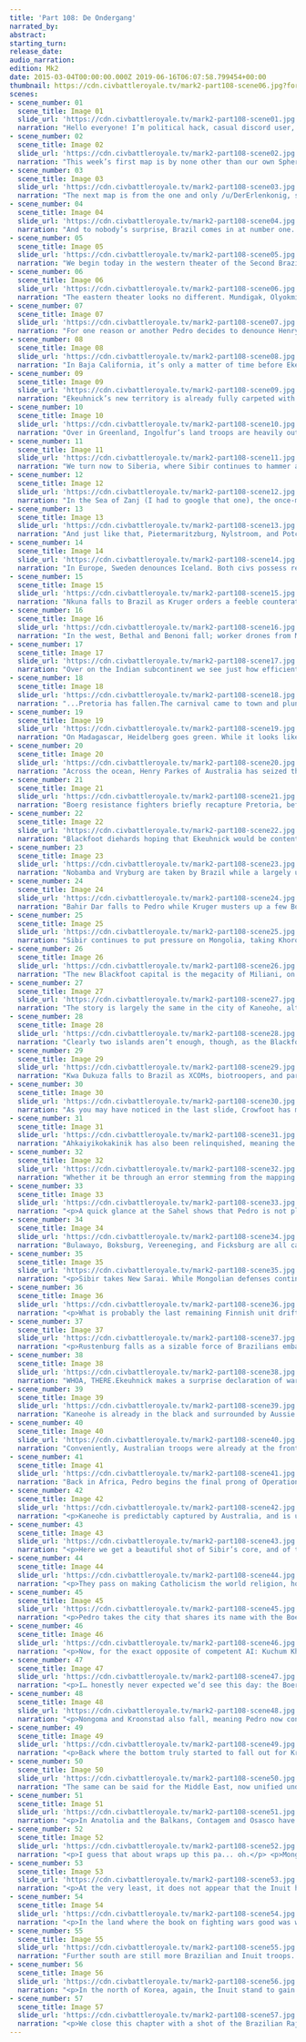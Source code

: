 ```yaml
---
title: 'Part 108: De Ondergang'
narrated_by:
abstract:
starting_turn:
release_date:
audio_narration:
edition: Mk2
date: 2015-03-04T00:00:00.000Z 2019-06-16T06:07:58.799454+00:00
thumbnail: https://cdn.civbattleroyale.tv/mark2-part108-scene06.jpg?format=webp&nearlossless=1
scenes:
- scene_number: 01
  scene_title: Image 01
  slide_url: 'https://cdn.civbattleroyale.tv/mark2-part108-scene01.jpg'
  narration: "Hello everyone! I’m political hack, casual discord user, and the last remaining Portugal flair-holder u/PonderousHajj, and I’ll be your narrator for this, the 108th part of the Civilization Battle Royale.Today’s featured art (“art”) comes to us courtesy of u/arcticwolffox, and boy oh boy is it relevant."
- scene_number: 02
  scene_title: Image 02
  slide_url: 'https://cdn.civbattleroyale.tv/mark2-part108-scene02.jpg'
  narration: "This week’s first map is by none other than our own Spherical Melon, showing us how the Brazilian python continues on its mission to swallow the Boer Rijk whole. We also get to see just how quickly both the Blackfoot and Mongolia have disintegrated as they come under pressure from the Inuit and Sibir, respectively. Hilo is now the world’s largest city, continuing the trend of one tile islands supporting hellish population densities with what are likely overfished and toxic oceans."
- scene_number: 03
  scene_title: Image 03
  slide_url: 'https://cdn.civbattleroyale.tv/mark2-part108-scene03.jpg'
  narration: "The next map is from the one and only /u/DerErlenkonig, showing us where each civ stands on the gameboard, so to speak. Brazil continues its breakneck expansion at the expense of the former hegemon, the Boers."
- scene_number: 04
  scene_title: Image 04
  slide_url: 'https://cdn.civbattleroyale.tv/mark2-part108-scene04.jpg'
  narration: "And to nobody’s surprise, Brazil comes in at number one. Lacsirax-- speaking with uncharacteristic certainty --believes the show’s over: the permanent carnival has come to town. While she may be right, stranger things have happened. For example, Brazil became the global hyperpower."
- scene_number: 05
  scene_title: Image 05
  slide_url: 'https://cdn.civbattleroyale.tv/mark2-part108-scene05.jpg'
  narration: "We begin today in the western theater of the Second Brazil-Boerg War, aka OCP III, where Pedro’s conquests continue with minimal resistance from Kruger. Anziku, Kabasa, Kakango, and the former Kongolese capital of M’banza-Kongo all fall, and while most appear to be firmly under Brazil’s thumb, a lone Boer biotrooper looks like it could potentially flip Kakongo back, albeit temporarily.Pietersburg also falls, and if annexed by Brazil could prove beneficial, as it is home to the ancient Brandenburg Gate.On the whole, Kruger still looks to be in trouble, here-- while the bulk of Pedro’s troops are taking time to catch up to the front lines, the Boer core is remarkably empty, and the Boer navy has absolutely no capacity to retake cities, possessing only ranged units and carriers."
- scene_number: 06
  scene_title: Image 06
  slide_url: 'https://cdn.civbattleroyale.tv/mark2-part108-scene06.jpg'
  narration: "The eastern theater looks no different. Mundigak, Olyokminsk, and Lalibela have all turned green as a deluge of XCOM units flood into the African Great Lakes region. Neither Kruger’s freshwater navy nor his last remaining biotroopers and Boerg drones seem likely to stop it."
- scene_number: 07
  scene_title: Image 07
  slide_url: 'https://cdn.civbattleroyale.tv/mark2-part108-scene07.jpg'
  narration: "For one reason or another Pedro decides to denounce Henry Parkes, with whom he shares a de facto maritime border.Meanwhile, remnants of the once-mighty Blackfoot army drift through the Pacific, evidently sharing open borders with Australia, but not Brazil. Cruelly enough, it was that civ’s half-assed commitment to the “joint war” with the Inuit which led to the utter destruction of the Blackfoot Confederacy."
- scene_number: 08
  scene_title: Image 08
  slide_url: 'https://cdn.civbattleroyale.tv/mark2-part108-scene08.jpg'
  narration: "In Baja California, it’s only a matter of time before Ekeuhnick captures the Blackfoot holdout of Waipahu, even though Aussie peacekeepers block that city’s main point of entry on land.Worth noting is that, despite the denouncement of the previous slide, Parkes and Pedro still share open borders… and Parkes appears to be moving troops into North America."
- scene_number: 09
  scene_title: Image 09
  slide_url: 'https://cdn.civbattleroyale.tv/mark2-part108-scene09.jpg'
  narration: "Ekeuhnick’s new territory is already fully carpeted with top-of-the-line units, and is probably the only army on the cylinder right now that can put up a real fight against Brazil. Their inevitable war looks like it’ll be a stagnant grind.In other news, after countless centuries of failed attempts, the international community has finally decided to pass Cultural Heritage Sites. The only objections appear to be from dead civs, and soon-to-be dead civs."
- scene_number: 10
  scene_title: Image 10
  slide_url: 'https://cdn.civbattleroyale.tv/mark2-part108-scene10.jpg'
  narration: "Over in Greenland, Ingolfur’s land troops are heavily outnumbered by Brazilian peacekeepers and Free Blackfoot resistance fighters, while his navy is apparently still under the corrupting influence of Big Carrier. At least his cities, in spite of the terrain, seem to be well fed.Meanwhile, the international community decides to ban silk, because in this world of death and destruction, the only comfort soft sheets provide is to the enemy."
- scene_number: 11
  scene_title: Image 11
  slide_url: 'https://cdn.civbattleroyale.tv/mark2-part108-scene11.jpg'
  narration: "We turn now to Siberia, where Sibir continues to hammer away at Mongolia’s dwindling and largely outdated military. Kuchum Khan captures Almarikh from Genghis Khan with a division of robot infantry and biotroopers, while Inuit peacekeepers glare intensely at their Brazilian counterparts."
- scene_number: 12
  scene_title: Image 12
  slide_url: 'https://cdn.civbattleroyale.tv/mark2-part108-scene12.jpg'
  narration: "In the Sea of Zanj (I had to google that one), the once-mighty Boer navy has vanished. On land, Brazil’s army appears to have regrouped and prepares its thrust into the Boer core.It doesn’t look like Pedro brought his airforce to this part of Africa, but any advantage Kruger may have there means little unless he can muster up some ground forces ASAP."
- scene_number: 13
  scene_title: Image 13
  slide_url: 'https://cdn.civbattleroyale.tv/mark2-part108-scene13.jpg'
  narration: "And just like that, Pietermaritzburg, Nylstroom, and Potchefstroom are captured. Pedro is cutting through city after city like it’s nothing. Boer cities-- with defense scores that push 200 points across the board --are falling like dominos. Brazil is so powerful that Potchefstroom was taken without there being a unit in sight around it.Offscreen, the Blackfoot’s last remaining North American city, Waipahu, falls to the Inuit."
- scene_number: 14
  scene_title: Image 14
  slide_url: 'https://cdn.civbattleroyale.tv/mark2-part108-scene14.jpg'
  narration: "In Europe, Sweden denounces Iceland. Both civs possess respectable navies positioned at point-blank range, though neither possess any destroyers. Having said that, Sweden has a much larger land army, and-- by my count --34 air units to Iceland’s zero. What’s worse for Ingolfur is that Icelandic Britain is largely occupied by Brazilian peacekeepers.If Gustavus plays his cards right, he could cut a path through Ingolfur’s navy and establish a small beach head in Scotland, which Iceland would be effectively powerless to recapture."
- scene_number: 15
  scene_title: Image 15
  slide_url: 'https://cdn.civbattleroyale.tv/mark2-part108-scene15.jpg'
  narration: "Nkuna falls to Brazil as Kruger orders a feeble counterattack with some of his last remaining drones. At sea, his navy retreats south while Buccaneer observers pause to study the situation on behalf of Big Carrier investors."
- scene_number: 16
  scene_title: Image 16
  slide_url: 'https://cdn.civbattleroyale.tv/mark2-part108-scene16.jpg'
  narration: "In the west, Bethal and Benoni fall; worker drones from Madagascar begin evacuating, presumably headed to Antarctica by way of the Mozambique Channel.Brazilian territory now extends to within three tiles of Pretoria."
- scene_number: 17
  scene_title: Image 17
  slide_url: 'https://cdn.civbattleroyale.tv/mark2-part108-scene17.jpg'
  narration: "Over on the Indian subcontinent we see just how efficiently Pedro is consolidating his empire, having annexed and built courthouses in Agra, Lahor, Balkh, Gaur, and Fatehpur Sikri. Furthermore, he’s clearly using these cities to pump out units, pushing his carpet up against his border with Vietnam, which is largely empty.At that, the ever-shrewd Trungs agree to sign both open borders and a Declaration of Friendship with Brazil. Whether it’s out of gratitude for taking down the Boerg, or simply fear, this move will likely buy Vietnam some time, and potentially a strong ally if either Sibir or Australia make a move on them. The Trungs just better build a carpet of their own, though, or Brazil will fill the vacuum.Really, though, who can blame them for wanting to be on Pedro’s good side? Because, after all..."
- scene_number: 18
  scene_title: Image 18
  slide_url: 'https://cdn.civbattleroyale.tv/mark2-part108-scene18.jpg'
  narration: "...Pretoria has fallen.The carnival came to town and plunged a dagger into the heart of the Boerg. Alongside Pretoria, the cities of Mpinda and Standerton are also captured, while a Brazilian pincer moves to take both Ermelo and Vryburg.The collective is in disarray as it’s cut off from the capital. The sheer number of great and powerful wonders that comprise the Boerg Unicomplex at Pretoria make the city itself a wonder. Now in Pedro’s hands are the Mausoleum of Halicarnassus, the Great Firewall, the instrument of Digital Emancipation, the Aperture Science Enrichment Center, the Utsade Gene Vault, Ultima Tower, and of course, Skynet.With Pretoria, Brazil gains a 10% boost in combat strength and, depending on how well-developed Brazil’s cities are, potentially hundreds more gold, culture, beakers, and hammers per turn."
- scene_number: 19
  scene_title: Image 19
  slide_url: 'https://cdn.civbattleroyale.tv/mark2-part108-scene19.jpg'
  narration: "On Madagascar, Heidelberg goes green. While it looks like Kruger can hold off Pedro’s embarked forces with his navy for a few more turns, his resistance likely won’t last much longer than that."
- scene_number: 20
  scene_title: Image 20
  slide_url: 'https://cdn.civbattleroyale.tv/mark2-part108-scene20.jpg'
  narration: "Across the ocean, Henry Parkes of Australia has seized the earlier expulsion of Brazil’s omnipresent army and rebuilt his carpet-- and with cutting-edge units that aren’t Diggers!His Aussie diplomats finalize a Declaration of Friendship with Sweden, which could spell further trouble for Iceland down the line."
- scene_number: 21
  scene_title: Image 21
  slide_url: 'https://cdn.civbattleroyale.tv/mark2-part108-scene21.jpg'
  narration: "Boerg resistance fighters briefly recapture Pretoria, before Brazil, which has not been deleted, moves back in, this time for good.Ermelo and the city of Wolfmaransstad on Comoros fall."
- scene_number: 22
  scene_title: Image 22
  slide_url: 'https://cdn.civbattleroyale.tv/mark2-part108-scene22.jpg'
  narration: "Blackfoot diehards hoping that Ekeuhnick would be content after conquering North America, sorry: the Inuit have taken Honolulu. Crowfoot is down to two cities.Could fate be so cruel as to doom the Blackfoot to spend the rest of the CBR confined to the very same city they took when they finished off Hawaii? Could they really end up stuck in Kaneohe?"
- scene_number: 23
  scene_title: Image 23
  slide_url: 'https://cdn.civbattleroyale.tv/mark2-part108-scene23.jpg'
  narration: "Nobamba and Vryburg are taken by Brazil while a largely useless Boer navy looks on. A lone Australian Digger appears just to make me eat my words."
- scene_number: 24
  scene_title: Image 24
  slide_url: 'https://cdn.civbattleroyale.tv/mark2-part108-scene24.jpg'
  narration: "Bahir Dar falls to Pedro while Kruger musters up a few Boerg drones from his new capital in Ulundi to defend Johannesburg and Boksburg, despite the impending XCOM wave from the north."
- scene_number: 25
  scene_title: Image 25
  slide_url: 'https://cdn.civbattleroyale.tv/mark2-part108-scene25.jpg'
  narration: "Sibir continues to put pressure on Mongolia, taking Khoro and Hovd. The latter looks prime to flip a couple times, but Sibir clearly has the reserve strength to hold it in the long run. As such, it provides an excellent staging ground for a final assault on Karakorum."
- scene_number: 26
  scene_title: Image 26
  slide_url: 'https://cdn.civbattleroyale.tv/mark2-part108-scene26.jpg'
  narration: "The new Blackfoot capital is the megacity of Miliani, on what I assume is the island of Kauai. It’s guarded by a flotilla of robots-- both giant and human-sized --and Atomic Era units like mobile SAMs, paratroopers, and Marines. Presumably, the carriers that aren’t being used for planes are being used as artificial islands for the city’s elite, and refugees from the mainland."
- scene_number: 27
  scene_title: Image 27
  slide_url: 'https://cdn.civbattleroyale.tv/mark2-part108-scene27.jpg'
  narration: "The story is largely the same in the city of Kaneohe, although this city has more room to breathe, with more empty tiles around it. In the event of war with Australia, they could potentially pick off a few islands for themselves before Parkes got around to taking them back."
- scene_number: 28
  scene_title: Image 28
  slide_url: 'https://cdn.civbattleroyale.tv/mark2-part108-scene28.jpg'
  narration: "Clearly two islands aren’t enough, though, as the Blackfoot sack Ahkaiyikokakinik in the Aleutian chain. The other Inuit  cities in the area appear to have been heavily damaged, as well. With just a single advanced destroyer, though, the Blackfoot are unlikely to make any further gains here-- or even hold the city.Meanwhile, a Boer arsenal ship appears to be headed towards Brazil with a payload of some kind of missile, either conventional or nuclear, in an effort to get a potshot on Brazil before total defeat, or maybe to force an armistice."
- scene_number: 29
  scene_title: Image 29
  slide_url: 'https://cdn.civbattleroyale.tv/mark2-part108-scene29.jpg'
  narration: "Kwa Dukuza falls to Brazil as XCOMs, biotroopers, and paratroopers continue to stream into what’s left of Boer Africa.Kruger still possesses an impressive navy, but unfortunately it’s not a very useful one for taking cities. Of the 50ish ships on screen, only one is a melee unit."
- scene_number: 30
  scene_title: Image 30
  slide_url: 'https://cdn.civbattleroyale.tv/mark2-part108-scene30.jpg'
  narration: "As you may have noticed in the last slide, Crowfoot has made peace with Ekeuhnick, and has given up the former Hawaiian megalopolis of Kaneohe in the process.This island, completely surrounded by Australia, could be a flashpoint in a conflict between Parkes and the White Walkers in the future, as they now share an uncomfortable border."
- scene_number: 31
  scene_title: Image 31
  slide_url: 'https://cdn.civbattleroyale.tv/mark2-part108-scene31.jpg'
  narration: "Ahkaiyikokakinik has also been relinquished, meaning the Blackfoot are left with a single, one tile island city in the middle of the Pacific, plus an army broken up into segments wandering around the farthest reaches of the cylinder. Crowfoot’s gamble clearly did not pay off. Despite their large army, the Inuit were able to overwhelm them by virtue of the sheer size of their empire, their tech, and their massive industrial capacity. Still, with the troops he has left, the Blackfoot chief could theoretically take on Iceland, Sweden, the Boers, or even the Buccs if he tried."
- scene_number: 32
  scene_title: Image 32
  slide_url: 'https://cdn.civbattleroyale.tv/mark2-part108-scene32.jpg'
  narration: "Whether it be through an error stemming from the mapping process of the mk. II, a glitch in the Boerg hivemind, or magic, Brazil’s capture of a city on the African continent has managed to result in… uh, this happening. Kruger’s Antarctic colonies (now arguably his core) are completely cut off from the rest of the cylinder by ice and the power of Brazilian culture."
- scene_number: 33
  scene_title: Image 33
  slide_url: 'https://cdn.civbattleroyale.tv/mark2-part108-scene33.jpg'
  narration: "<p>A quick glance at the Sahel shows that Pedro is not playing around. He has begun the process of annexing cities, moving over his air force, and repairing damaged Boer infrastructure with an army of workers.</p> <p>We also see the new city of Jaboatão dos Guararapes. Unlike it’s real-world counterpart, renowned for its white sand beaches and wide ocean vistas, this version of the city is probably less tourist-friendly, as it’s in the middle of the Sahara Desert and surrounded by smoking ruins.</p>"
- scene_number: 34
  scene_title: Image 34
  slide_url: 'https://cdn.civbattleroyale.tv/mark2-part108-scene34.jpg'
  narration: "Bulawayo, Boksburg, Vereeneging, and Ficksburg are all captured by Brazil, while the neutered Boer navy watches helplessly. The pace of this conquest really is quite stunning. Kruger, for his part, seems to have been able to drum up some additional soldiers in the form of a handful of biotroopers and robot infantry, but at this point it’s pretty clear that all of Africa is going to be Brazilian in just a couple more turns."
- scene_number: 35
  scene_title: Image 35
  slide_url: 'https://cdn.civbattleroyale.tv/mark2-part108-scene35.jpg'
  narration: "<p>Sibir takes New Sarai. While Mongolian defenses continue to crumble, it’s worth noting that Kuchum Khan’s forces are having trouble keeping up with the rate of his expansion. It’s entirely possible that Genghis can flip back Hovd and hold it for a couple turns, but like Kruger, his fate seems sealed.</p><p> Worth noting, however, are the large numbers of Inuit, Brazilian, and Australian troops in the area. What are they up to?</p>"
- scene_number: 36
  scene_title: Image 36
  slide_url: 'https://cdn.civbattleroyale.tv/mark2-part108-scene36.jpg'
  narration: "<p>What is probably the last remaining Finnish unit drifts lazily across the Indian Ocean, probably with Kekkonen drunk/asleep at the wheel.</p> <p>The Trungs rub salt in the wound and denounce Kruger.</p>"
- scene_number: 37
  scene_title: Image 37
  slide_url: 'https://cdn.civbattleroyale.tv/mark2-part108-scene37.jpg'
  narration: "<p>Rustenburg falls as a sizable force of Brazilians embarks with its eyes set on Madagascar. I’m not sure if the pillaged tiles are the results of nukes, though-- their populations still seem too high.</p> <p>Still, it’s clear that Pedro intends to take over the entire Boer Empire, including the islands of Reunion and Mauritius.</p>"
- scene_number: 38
  scene_title: Image 38
  slide_url: 'https://cdn.civbattleroyale.tv/mark2-part108-scene38.jpg'
  narration: "WHOA, THERE.Ekeuhnick makes a surprise declaration of war on Henry Parkes, and immediately Honolulu is flipped. It’s convenient that “aloha” means both hello and goodbye, ‘cause the Inuit lost that city just as soon as they captured it.It’s hard to tell what Ekeuhnick is thinking, though-- while he could surely give Parkes a run for his money one-on-one, he’s staring down the threat of Brazil to the south. What’s more, the Ice Sheet Fleet seems to be more than a little absent in this part of the Pacific, and we all saw how many ships Australia has waiting in the wings. Regardless, things are heating up, and this war has the chance to be consequential to who comes out on top.Seriously, what did I do to deserve getting such an awesome part to narrate?!"
- scene_number: 39
  scene_title: Image 39
  slide_url: 'https://cdn.civbattleroyale.tv/mark2-part108-scene39.jpg'
  narration: "Kaneohe is already in the black and surrounded by Aussie forces (including a Digger). A Blackfoot Great General stays behind while the rest of his troops evacuate, mouthing to himself, “are you f@#%ing kidding me?!”"
- scene_number: 40
  scene_title: Image 40
  slide_url: 'https://cdn.civbattleroyale.tv/mark2-part108-scene40.jpg'
  narration: "Conveniently, Australian troops were already at the front lines of the Mexican theater when Ekeuhnick declared war. While this provides a small buffer for Brazilian Mesoamerica, Australia’s units here are likely doomed."
- scene_number: 41
  scene_title: Image 41
  slide_url: 'https://cdn.civbattleroyale.tv/mark2-part108-scene41.jpg'
  narration: "Back in Africa, Pedro begins the final prong of Operation Shaka’s Revenge, capturing a Boer core city, Johannesburg, as well as the ancient Zulu city of Ulundi (home to the Future Worlds wonder of the Bionic Tower). Kruger is down to his last two cities on continental Africa, and his last six melee units."
- scene_number: 42
  scene_title: Image 42
  slide_url: 'https://cdn.civbattleroyale.tv/mark2-part108-scene42.jpg'
  narration: "<p>Kaneohe is predictably captured by Australia, and is unlikely to flip back. The once-massive population of the city has either been culled or fled, and it’s now just another dot on the map for Henry Parkes.</p> <p>It’s almost cruel, though, that they took the city while the Blackfoot were still in range.</p>"
- scene_number: 43
  scene_title: Image 43
  slide_url: 'https://cdn.civbattleroyale.tv/mark2-part108-scene43.jpg'
  narration: "<p>Here we get a beautiful shot of Sibir’s core, and of the respectable carpet there. I won’t go beyond respectable, though, as about a third of Kuchum Khan’s territory is occupied by Brazilian peacekeepers. Still, it’s good to see the boys in grey capable of building a decent army.</p> <p>Meanwhile, overwhelmed by the smell of death and decay in this world of war, the international community reverses its ban on perfume.</p>"
- scene_number: 44
  scene_title: Image 44
  slide_url: 'https://cdn.civbattleroyale.tv/mark2-part108-scene44.jpg'
  narration: "<p>They pass on making Catholicism the world religion, however.</p> <p>In Europe, Pedro continues annexing cities and building more troops. Ekeuhnick’s Swedish-based expeditionary forces have the potential to do some damage here, given the older troops Brazil has decided to keep in this region, but with those numbers-- and without air support --they wouldn’t last long in a hypothetical match-up.</p>"
- scene_number: 45
  scene_title: Image 45
  slide_url: 'https://cdn.civbattleroyale.tv/mark2-part108-scene45.jpg'
  narration: "<p>Pedro takes the city that shares its name with the Boer leader: Krugersdorp. Ekeuhnick sends a small force to either help shore up the Boer’s defense against their common rival, or just observe, but it’s too little, too late: Madagascar is overflowing with Brazilian troops now. I spy three Boer advanced destroyers and a smattering of ground forces, but it’s hardly enough to hold back the green tide.</p> <p>For whatever reason, Pedro isn’t done yet. This is getting absurd.</p>"
- scene_number: 46
  scene_title: Image 46
  slide_url: 'https://cdn.civbattleroyale.tv/mark2-part108-scene46.jpg'
  narration: "<p>Now, for the exact opposite of competent AI: Kuchum Khan makes peace with Genghis Khan, netting Sanchu, Rutog, and Dalandzadgad in the process, but missing the only city that really matters in the CBR: Karakorum.</p> <p>Mapmakers hoping this war would reduce border gore will be disappointed: Sibir has cut Mongolia in two, and Korea controls a couple tiles outside Khonuu.</p> <p>Brazil and the Inuit continue their staring contest in neutral territory.</p>"
- scene_number: 47
  scene_title: Image 47
  slide_url: 'https://cdn.civbattleroyale.tv/mark2-part108-scene47.jpg'
  narration: "<p>I… honestly never expected we’d see this day: the Boers have been kicked out of Africa, and by Brazil of all civs. The enormity of this cannot be overstated. Nodwengu and Umgungundlovu fall to Pedro, and Kruger has no ability to take them back.</p> <p>This is really unbelievable.</p>"
- scene_number: 48
  scene_title: Image 48
  slide_url: 'https://cdn.civbattleroyale.tv/mark2-part108-scene48.jpg'
  narration: "<p>Nongoma and Kroonstad also fall, meaning Pedro now controls all of Madagascar. Ekeuhnick’s plan to help the Boers falls flat, leaving him with a single robot infantry desperately trying to escape the approaching Brazilian army.</p> <p>Kruger has two melee units left to defend Ondini and the megacity of Middelburg. Unless Pedro gets a sudden change of heart, they’ll almost certainly fall, too.</p>"
- scene_number: 49
  scene_title: Image 49
  slide_url: 'https://cdn.civbattleroyale.tv/mark2-part108-scene49.jpg'
  narration: "<p>Back where the bottom truly started to fall out for Kruger we see Pedro consolidating his gains. Tile improvements are being repaired, a new carpet is being built, cities are being annexed and put to work, and the true consequences of this war are finally sinking in.</p> <p>Worryingly of note for Iceland fans: Brazil has moved an awful lot of air units close to the border between the two civs, in addition to its carpet.</p>"
- scene_number: 50
  scene_title: Image 50
  slide_url: 'https://cdn.civbattleroyale.tv/mark2-part108-scene50.jpg'
  narration: "The same can be said for the Middle East, now unified under one banner for the first time in history. Here, Brazil has settled São José dos Campos, continuing a trend of establishing provincial capitals in each new region that’s been conquered. Additionally, Batticaloa, Pasargadae, and Ghapan have all been annexed."
- scene_number: 51
  scene_title: Image 51
  slide_url: 'https://cdn.civbattleroyale.tv/mark2-part108-scene51.jpg'
  narration: "<p>In Anatolia and the Balkans, Contagem and Osasco have been established, while Constantinople-- already back up to a population of 29 --has been annexed.</p> <p>For the time being, Sibir has a stronger army on its side of the border.</p>"
- scene_number: 52
  scene_title: Image 52
  slide_url: 'https://cdn.civbattleroyale.tv/mark2-part108-scene52.jpg'
  narration: "<p>I guess that about wraps up this pa... oh.</p> <p>Mongolia and Brazil join together and declare war on Korea. In any other scenario, this would be death by suicide for Genghis Khan. I mean, it may still be.</p> <p>Brazil has a large presence here, but then again, so do the Inuit. In the absence of war with Ekeuhnick, Pedro should absolutely be able to provide the cover needed for Genghis to snipe a few cities from Korea. I can’t help but feel that in the end this may be a strategic miscalculation for Brazil, and a fatal one for Mongolia.</p> <p>What’s clear that Pedro is an absolute madman.</p>"
- scene_number: 53
  scene_title: Image 53
  slide_url: 'https://cdn.civbattleroyale.tv/mark2-part108-scene53.jpg'
  narration: "<p>At the very least, it does not appear that the Inuit have open borders with either Korea or Mongolia. So long as the peace between the two remains, Pedro has the upper hand here, and even if war breaks out again, Ekeuhnick’s ability to do any damage in that scenario is hampered by his lack of ranged units in the area.</p> <p>As for Sejong, he’d better have troops waiting in the east, because the city of Tabriz is already surrounded, and Pedro very likely has a carpet waiting in Vietnam to the south.</p>"
- scene_number: 54
  scene_title: Image 54
  slide_url: 'https://cdn.civbattleroyale.tv/mark2-part108-scene54.jpg'
  narration: "<p>In the land where the book on fighting wars good was written, Sejong seems to have only read the cliff notes. Pedro is pushing hard and fast into Korea, but it doesn’t look like it’s a very sustainable attack.</p> <p>Sejong’s cities boast high defense scores and large numbers of air units while Ekeuhnick has his own army in Vietnam to take on Pedro’s reserves there if the need arises. If Brazil manages to take a city or two here, the Inuit could just as easily flip them if/when hostilities resume.</p>"
- scene_number: 55
  scene_title: Image 55
  slide_url: 'https://cdn.civbattleroyale.tv/mark2-part108-scene55.jpg'
  narration: "Further south are still more Brazilian and Inuit troops. The fate of Korea may very well be decided by a proxy war hosted by a neighboring civ that is also somehow not party to said proxy war.\nThese are… confusing times on the cylinder."
- scene_number: 56
  scene_title: Image 56
  slide_url: 'https://cdn.civbattleroyale.tv/mark2-part108-scene56.jpg'
  narration: "<p>In the north of Korea, again, the Inuit stand to gain the most. Sejong has virtually no army up here while Ekeuhnick has a formidable carpet just over the border. If Brazil captures any one of these cities and doesn’t carpet up quickly enough then the only ones likely to take control in the end are the Inuit.</p> <p>It’s very possible that we could see the White Walkers dominate in Korean Manchuria without having to fire a single shot against any actual Koreans, if Brazil doesn’t just flat-out conquer them first.</p>"
- scene_number: 57
  scene_title: Image 57
  slide_url: 'https://cdn.civbattleroyale.tv/mark2-part108-scene57.jpg'
  narration: "<p>We close this chapter with a shot of the Brazilian Raj, which has been almost completely annexed by Pedro, and has gone on from building courthouses to new biotroopers in order to quench the bloodthirst of the accidental occidental emperor.</p> <p>Brazil now controls almost all of Africa, Europe, South America, and India as well as the entirety of the Middle East. It possesses a gargantuan army and the industrial capacity to make sure that it only gets bigger.</p> <p>Still, they’re far from invincible. The Inuit are not to be taken lightly, even with Australia fighting against them, and Pedro is at risk of throwing his troops into a meatgrinder in Korea. It’s easy to see why Pedro may feel like he’s unbeatable: in less than ten parts he singlehandedly swallowed whole the cylinder’s longtime juggernaut and cybernetic boogeymen, the Boerg, and began to creep his way up through Mexico and into North America. He risks massive warmonger penalties, however, if he finishes off Kruger, and his hubris may have led him to make the ultimate mistake by DOW’ing Korea-- never fight a land war in Asia.</p> <p>Yet here, at the height of his power, does Pedro settle his newest city, and with the most arrogant-- yet appropriate --name, given the context: Uberlandia.</p>"
---
```

